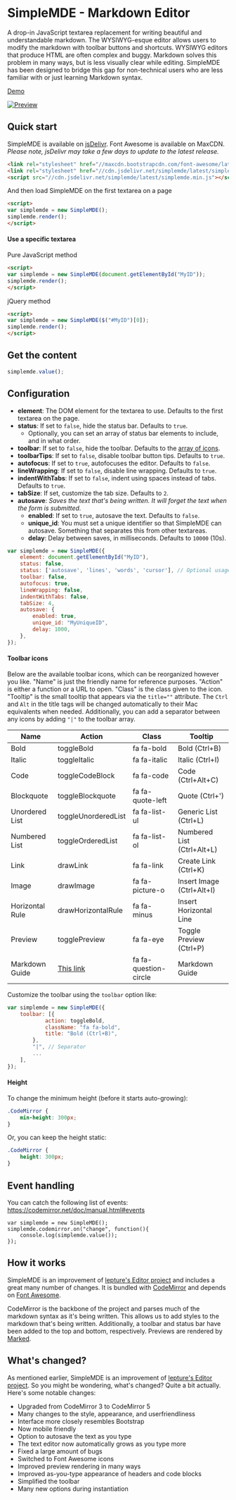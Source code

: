 # SimpleMDE - Markdown Editor
A drop-in JavaScript textarea replacement for writing beautiful and understandable markdown. The WYSIWYG-esque editor allows users to modify the markdown with toolbar buttons and shortcuts. WYSIWYG editors that produce HTML are often complex and buggy. Markdown solves this problem in many ways, but is less visually clear while editing. SimpleMDE has been designed to bridge this gap for non-technical users who are less familiar with or just learning Markdown syntax.

[Demo](http://nextstepwebs.github.io/simplemde-markdown-editor)

[![Preview](http://i.imgur.com/b9hFHFT.png)](http://nextstepwebs.github.io/simplemde-markdown-editor)

## Quick start
SimpleMDE is available on [jsDelivr](http://www.jsdelivr.com/#!simplemde). Font Awesome is available on MaxCDN. *Please note, jsDelivr may take a few days to update to the latest release.*

```HTML
<link rel="stylesheet" href="//maxcdn.bootstrapcdn.com/font-awesome/latest/css/font-awesome.min.css">
<link rel="stylesheet" href="//cdn.jsdelivr.net/simplemde/latest/simplemde.min.css">
<script src="//cdn.jsdelivr.net/simplemde/latest/simplemde.min.js"></script>
```

And then load SimpleMDE on the first textarea on a page

```HTML
<script>
var simplemde = new SimpleMDE();
simplemde.render();
</script>
```

#### Use a specific textarea

Pure JavaScript method

```HTML
<script>
var simplemde = new SimpleMDE(document.getElementById("MyID"));
simplemde.render();
</script>
```

jQuery method

```HTML
<script>
var simplemde = new SimpleMDE($("#MyID")[0]);
simplemde.render();
</script>
```

## Get the content

```JavaScript
simplemde.value();
```

## Configuration

- **element**: The DOM element for the textarea to use. Defaults to the first textarea on the page.
- **status**: If set to `false`, hide the status bar. Defaults to `true`.
  - Optionally, you can set an array of status bar elements to include, and in what order.
- **toolbar**: If set to `false`, hide the toolbar. Defaults to the [array of icons](#toolbar-icons).
- **toolbarTips**: If set to `false`, disable toolbar button tips. Defaults to `true`.
- **autofocus**: If set to `true`, autofocuses the editor. Defaults to `false`.
- **lineWrapping**: If set to `false`, disable line wrapping. Defaults to `true`.
- **indentWithTabs**: If set to `false`, indent using spaces instead of tabs. Defaults to `true`.
- **tabSize**: If set, customize the tab size. Defaults to `2`.
- **autosave**: *Saves the text that's being written. It will forget the text when the form is submitted.*
  - **enabled**: If set to `true`, autosave the text. Defaults to `false`.
  - **unique_id**: You must set a unique identifier so that SimpleMDE can autosave. Something that separates this from other textareas.
  - **delay**: Delay between saves, in milliseconds. Defaults to `10000` (10s).

```JavaScript
var simplemde = new SimpleMDE({
	element: document.getElementById("MyID"),
	status: false,
	status: ['autosave', 'lines', 'words', 'cursor'], // Optional usage
	toolbar: false,
	autofocus: true,
	lineWrapping: false,
	indentWithTabs: false,
	tabSize: 4,
	autosave: {
		enabled: true,
		unique_id: "MyUniqueID",
		delay: 1000,
	},
});
```

#### Toolbar icons

Below are the available toolbar icons, which can be reorganized however you like. "Name" is just the friendly name for reference purposes. "Action" is either a function or a URL to open. "Class" is the class given to the icon. "Tooltip" is the small tooltip that appears via the `title=""` attribute. The `Ctrl` and `Alt` in the title tags will be changed automatically to their Mac equivalents when needed. Additionally, you can add a separator between any icons by adding `"|"` to the toolbar array.

Name | Action | Class | Tooltip
---- | ------ | ----- | -----
Bold | toggleBold | fa fa-bold | Bold (Ctrl+B)
Italic | toggleItalic | fa fa-italic | Italic (Ctrl+I)
Code | toggleCodeBlock | fa fa-code | Code (Ctrl+Alt+C)
Blockquote | toggleBlockquote | fa fa-quote-left | Quote (Ctrl+')
Unordered List | toggleUnorderedList | fa fa-list-ul | Generic List (Ctrl+L)
Numbered List | toggleOrderedList | fa fa-list-ol | Numbered List (Ctrl+Alt+L)
Link | drawLink | fa fa-link | Create Link (Ctrl+K)
Image | drawImage | fa fa-picture-o | Insert Image (Ctrl+Alt+I)
Horizontal Rule | drawHorizontalRule | fa fa-minus | Insert Horizontal Line
Preview | togglePreview | fa fa-eye | Toggle Preview (Ctrl+P)
Markdown Guide | [This link](http://nextstepwebs.github.io/simplemde-markdown-editor/markdown-guide) | fa fa-question-circle | Markdown Guide

Customize the toolbar using the `toolbar` option like:

```JavaScript
var simplemde = new SimpleMDE({
	toolbar: [{
			action: toggleBold,
			className: "fa fa-bold",
			title: "Bold (Ctrl+B)",
		},
		"|", // Separator
		...
	],
});
```

#### Height

To change the minimum height (before it starts auto-growing):

```CSS
.CodeMirror {
	min-height: 300px;
}
```

Or, you can keep the height static:

```CSS
.CodeMirror {
	height: 300px;
}
```

## Event handling
You can catch the following list of events: https://codemirror.net/doc/manual.html#events

```
var simplemde = new SimpleMDE();
simplemde.codemirror.on("change", function(){
	console.log(simplemde.value());
});
```

## How it works
SimpleMDE is an improvement of [lepture's Editor project](https://github.com/lepture/editor) and includes a great many number of changes. It is bundled with [CodeMirror](https://github.com/codemirror/codemirror) and depends on [Font Awesome](http://fortawesome.github.io/Font-Awesome/).

CodeMirror is the backbone of the project and parses much of the markdown syntax as it's being written. This allows us to add styles to the markdown that's being written. Additionally, a toolbar and status bar have been added to the top and bottom, respectively. Previews are rendered by [Marked](https://github.com/chjj/marked).

## What's changed?
As mentioned earlier, SimpleMDE is an improvement of [lepture's Editor project](https://github.com/lepture/editor). So you might be wondering, what's changed? Quite a bit actually. Here's some notable changes:

- Upgraded from CodeMirror 3 to CodeMirror 5
- Many changes to the style, appearance, and userfriendliness
- Interface more closely resembles Bootstrap
- Now mobile friendly
- Option to autosave the text as you type
- The text editor now automatically grows as you type more
- Fixed a large amount of bugs
- Switched to Font Awesome icons
- Improved preview rendering in many ways
- Improved as-you-type appearance of headers and code blocks
- Simplified the toolbar
- Many new options during instantiation

